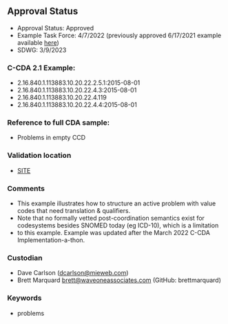 ## Approval Status 

* Approval Status: Approved
* Example Task Force: 4/7/2022 (previously approved 6/17/2021 example available [here](https://github.com/HL7/C-CDA-Examples/blob/cae7f0c426645649f48c4749b1098b2ad84725fb/Problems/Problem%20Value%2C%20Translation%2C%20Qualifier%20examples/Problem%20List%20with%20different%20translation%20and%20qualifier%20usages(C-CDA2.1).xml))
* SDWG: 3/9/2023

### C-CDA 2.1 Example:

* 2.16.840.1.113883.10.20.22.2.5.1:2015-08-01
* 2.16.840.1.113883.10.20.22.4.3:2015-08-01
* 2.16.840.1.113883.10.20.22.4.119
* 2.16.840.1.113883.10.20.22.4.4:2015-08-01

### Reference to full CDA sample:
* Problems in empty CCD

### Validation location

* [SITE](https://site.healthit.gov/sandbox-ccda/ccda-validator)

### Comments

* This example illustrates how to structure an active problem with value codes that need translation & qualifiers.
* Note that no formally vetted post-coordination semantics exist for codesystems besides SNOMED today (eg ICD-10), which is a limitation
* to this example. Example was updated after the March 2022 C-CDA Implementation-a-thon.

### Custodian
* Dave Carlson (dcarlson@mieweb.com)
* Brett Marquard brett@waveoneassociates.com (GitHub: brettmarquard)
 
### Keywords

* problems

